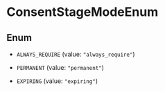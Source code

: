 

# ConsentStageModeEnum

## Enum


* `ALWAYS_REQUIRE` (value: `"always_require"`)

* `PERMANENT` (value: `"permanent"`)

* `EXPIRING` (value: `"expiring"`)



